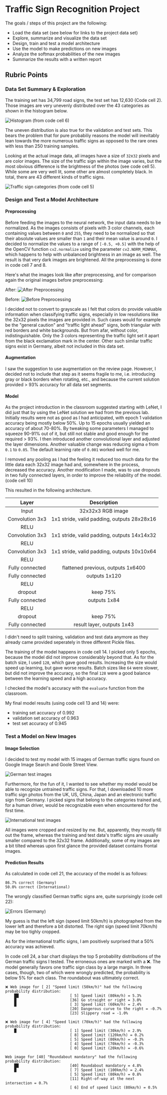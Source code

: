 # Traffic Sign Recognition Project

The goals / steps of this project are the following:
* Load the data set (see below for links to the project data set)
* Explore, summarize and visualize the data set
* Design, train and test a model architecture
* Use the model to make predictions on new images
* Analyze the softmax probabilities of the new images
* Summarize the results with a written report


[//]: # (Image References)

[image1]: ./output_12_0.png "uneven traffic sign type distribution"
[image2]: ./output_10_0.png "traffic sign sample from each category"
[image3]: ./output_19_0.png "preprocessed traffic sign sample from each category"
[image4]: ./output_31_0.png "new test images (Germany)"
[image5]: ./output_32_0.png "new test images (International)"
[image6]: ./output_39_1.png "Errors (Germany)"



## Rubric Points

### Data Set Summary & Exploration

The training set has 34,799 road signs, the test set has 12,630 (Code cell 2).
Those images are very unevenly distributed over the 43 categories as shown in the histogram below.

![Histogram (from code cell 6)][image1]

The uneven distribution is also true for the validation and test sets. This bears the problem that for pure probabiliy reasons the model will inevitably lean towards the more numerous traffic signs as opposed to the rare ones with less than 250 training samples.

Looking at the actual image data, all images have a size of `32`x`32` pixels and are color images. The size of the traffic sign within the image varies, but the most obvious difference is the brightness of the photos (see code cell 5). While some are very well lit, some other are almost completely black. In total, there are 43 different kinds of traffic signs.

![Traffic sign categories (from code cell 5)][image2]

### Design and Test a Model Architecture

#### Preprocessing

Before feeding the images to the neural network, the input data needs to be normalized. As the images consists of pixels with 3 color channels, each containing values between `0` and `255`, they need to be normalized so that their absolute values are smaller than `1` and their mean value is around `0`. I decided to normalize the values to a range of `[-0.5, +0.5]` with the help of the OpenCV function `cv2.normalize` using the parameter `cv2.NORM_MINMAX`, which happens to help with unbalanced brightness in an image as well. The result is that very dark images are brightened. All the preprocessing is done in code cell 7 and 8.

Here's what the images look like after preprocessing, and for comparison again the original images before preprocessing:

After:
![After Preprocessing][image3]

Before:
![Before Preprocessing][image2]

I decided not to convert to grayscale as I felt that colors do provide valuable information when classifying traffic signs, especially in low resolutions like the 32x32 pixels the images are provided in. Such cases would for example be the "general caution" and "traffic light ahead" signs, both triangular with red borders and white backgrounds. But from afar, without color, indistinguishable. Only the 3 colors representing the traffic light set it apart from the black exclamation mark in the center. Other such similar traffic signs exist in Germany, albeit not included in this data set.

#### Augmentation

I saw the suggestion to use augmentation on the review page. However, I decided not to include that step as it seems fragile to me, i.e. introducing gray or black borders when rotating, etc., and because the current solution provided > 93% accuracy for all data set segments.

#### Model

As the project introduction in the classroom suggested starting with LeNet, I did just that by using the LeNet solution we had from the previous lab. Initially results were not as good as I had anticipated, with epoch 1 validation accuracy being mostly below 50%. Up to 15 epochs usually yielded an accuracy of about 70-80%. By tweaking some parameters I managed to squeeze 90-91% out of it, but still not stable and good enough for the required > 93%. I then introduced another convolutional layer and adjusted the layer dimensions. Another valuable change was reducing sigma `σ` from `0.1` to `0.05`. The default learning rate of `0.001` worked well for me.

I removed any pooling as I had the feeling it reduced too much data for the little data each 32x32 image had and, somewhere in the process, decreased the accuracy. Another modification I made, was to use dropouts in two fully connected layers, in order to improve the reliability of the model. (code cell 10)

This resulted in the following architecture.

| Layer         	      	|     Description	                         					| 
|:---------------------:|:---------------------------------------------:| 
| Input         	      	| 32x32x3 RGB image                      							| 
| Convolution 3x3      	| 1x1 stride, valid padding, outputs 28x28x16	  |
| RELU			             		|												                                   |
| Convolution 3x3	      | 1x1 stride, valid padding, outputs 14x14x32			|
| RELU			             		|												                                   |
| Convolution 3x3	      | 1x1 stride, valid padding, outputs 10x10x64			|
| RELU			             		|												                                   |
| Fully connected		     | flattened previous, outputs 1x6400   									|
| Fully connected		     | outputs 1x120    								                    	|
| RELU			             		|												                                   |
| dropout             		|	keep 75%			                                   |
| Fully connected		     | outputs 1x84     								                    	|
| RELU			             		|												                                   |
| dropout             		|	keep 75%			                                   |
| Fully connected		     | result layer, outputs 1x43     								       |


I didn't need to split training, validation and test data anymore as they already came provided seperately in three different Pickle files.

The training of the model happens in code cell 14. I picked only 5 epochs, because the model did not improve considerably beyond that. As for the batch size, I used `128`, which gave good results. Increasing the size would speed up learning, but gave worse results. Batch sizes like `64` were slower, but did not improve the accuracy, so the final `128` were a good balance between the learning speed and a high accuracy.

I checked the model's accuracy with the `evaluate` function from the classroom.

My final model results (using code cell 13 and 14) were:
* training set accuracy of 0.992
* validation set accuracy of 0.963
* test set accuracy of 0.945

### Test a Model on New Images

#### Image Selection

I decided to test my model with 15 images of German traffic signs found on Google Image Search and Goole Street View. 

![German test images][image4]

Furthermore, for the fun of it, I wanted to see whether my model would be able to recognize untrained traffic signs. For that, I downloaded 10 more traffic sign photos from the UK, US, China, Japan and an electronic traffic sign from Germany. I picked signs that belong to the categories trained and, for a human driver, would be recognizable even when encountered for the first time.

![International test images][image5]

All images were cropped and resized by me. But, apparently, they mostly fill out the frame, whereas the training and test data's traffic signs are usually smaller compared to the 32x32 frame. Additionally, some of my images are a bit tilted whereas upon first glance the provided dataset contains frontal images.

#### Prediction Results

As calculated in code cell 21, the accuracy of the model is as follows:

```
86.7% correct (Germany)
50.0% correct (International)
```

The wrongly classified German traffic signs are, quite surprisingly (code cell 22):

![Errors (Germany)][image6]

My guess is that the left sign (speed limit 50km/h) is photographed from the lower left and therefore a bit distorted. The right sign (speed limit 70km/h) may be too tighly cropped.

As for the international traffic signs, I am positively surprised that a 50% accuracy was achieved.

In code cell 24, a bar chart displays the top 5 probability distributions of the German traffic signs I tested. The erroneous ones are marked with a ❌. The model generally favors one traffic sign class by a large margin. In three cases, though, two of which were wrongly predicted, the probability is below 5% for each class. The roundabout was ultimately correct.

```
❌ Web image for [ 2] "Speed limit (50km/h)" had the following probability distribution:
	██                       [ 5] Speed limit (80km/h) = 5.3%
	█                        [36] Go straight or right = 3.0%
	█                        [ 3] Speed limit (60km/h) = 2.4%
	                         [20] Dangerous curve to the right = -0.7%
	                         [23] Slippery road = -1.0%

❌ Web image for [ 4] "Speed limit (70km/h)" had the following probability distribution:
	█                        [ 1] Speed limit (30km/h) = 2.9%
	                         [ 8] Speed limit (120km/h) = 0.2%
	                         [ 5] Speed limit (80km/h) = -0.3%
	                         [ 4] Speed limit (70km/h) = -0.3%
	                         [ 0] Speed limit (20km/h) = -0.6%

Web image for [40] "Roundabout mandatory" had the following probability distribution:
	██                       [40] Roundabout mandatory = 4.8%
	█                        [ 7] Speed limit (100km/h) = 2.4%
	                         [ 5] Speed limit (80km/h) = 0.8%
	                         [11] Right-of-way at the next intersection = 0.7%
	                         [ 6] End of speed limit (80km/h) = 0.5%
```
